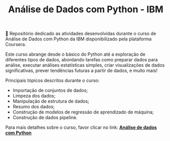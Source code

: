 
<h1 align="center">Análise de Dados com Python - IBM</h1>

</br>

🚀 Repositório dedicado as atividades desenvolvidas durante o curso de Análise de Dados com Python da IBM disponibilizado pela plataforma Coursera.

Este curso abrange desde o básico do Python até a exploração de diferentes tipos de dados, abordando tarefas como preparar dados para análise, executar análises estatísticas simples, criar visualizações de dados significativas, prever tendências futuras a partir de dados, e muito mais!

Principais tópicos descritos durante o curso:

- Importação de conjuntos de dados;
- Limpeza dos dados;
- Manipulação de estrutura de dados;
- Resumo dos dados;
- Construção de modelos de regressão de aprendizado de máquina;
- Construção de dados pipeline.

Para mais detalhes sobre o curso, favor clicar no link: <a href="https://www.coursera.org/learn/data-analysis-with-python-pt?" target="_blank"><strong>Análise de dados com Python</strong></a>
